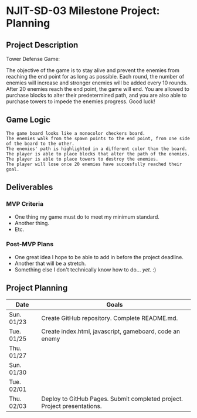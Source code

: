 # NJIT-SD-03 Milestone Project: Planning

## Project Description

Tower Defense Game:

The objective of the game is to stay alive and prevent the enemies from reaching the end point for as long as possible. Each round, the number of enemies will increase and stronger enemies will be added every 10 rounds. After 20 enemies reach the end point, the game will end. You are allowed to purchase blocks to alter their predetermined path, and you are also able to purchase towers to impede the enemies progress. Good luck!

## Game Logic

```
The game board looks like a monocolor checkers board.
The enemies walk from the spawn points to the end point, from one side of the board to the other.
The enemies' path is highlighted in a different color than the board.
The player is able to place blocks that alter the path of the enemies.
The player is able to place towers to destroy the enemies.
The player will lose once 20 enemies have succesfully reached their goal.
```

## Deliverables

### MVP Criteria

- One thing my game must do to meet my minimum standard.
- Another thing.
- Etc.

### Post-MVP Plans

- One great idea I hope to be able to add in before the project deadline.
- Another that will be a stretch.
- Something else I don't technically know how to do... *yet*. :)

## Project Planning

| Date | Goals |
| ---- | ----- |
| Sun. 01/23 | Create GitHub repository. Complete README.md. |
| Tue. 01/25 | Create index.html, javascript, gameboard, code an enemy     |
| Thu. 01/27 |      |
| Sun. 01/30 |      |
| Tue. 02/01 |      |
| Thu. 02/03 | Deploy to GitHub Pages. Submit completed project. Project presentations. |

